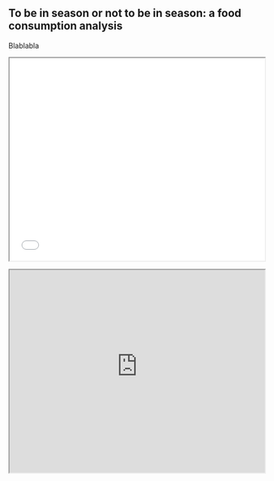 ## To be in season or not to be in season: a food consumption analysis

Blablabla



<p><iframe src="map_test.html" width="100%" height="400">hmm kay</iframe></p>


<p><iframe src="https://gist.githubusercontent.com/csbenz/a437aafa22bfb976a2907bf25ebcbb83/raw/a7c556e4213df919f5d1021e5935507e8c003a6e/choro_test" width="100%" height="400">hmm kay</iframe></p>
